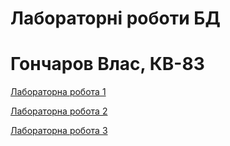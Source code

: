 # Лабораторні роботи БД
# Гончаров Влас, КВ-83
[Лабораторна робота 1](./bd-lab1.md)

[Лабораторна робота 2](./bd-lab2.md)

[Лабораторна робота 3](./bd-lab3.md)
